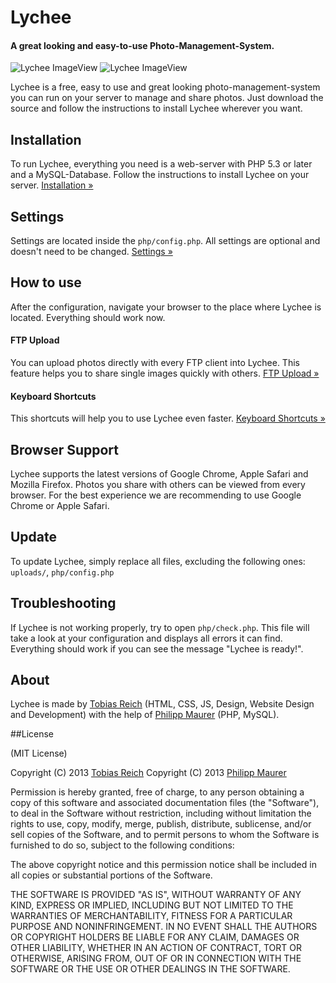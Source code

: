 # Lychee

#### A great looking and easy-to-use Photo-Management-System.

![Lychee ImageView](http://l.electerious.com/uploads/big/13582806160093.png)
![Lychee ImageView](http://l.electerious.com/uploads/big/13582805615704.png)

Lychee is a free, easy to use and great looking photo-management-system you can run on your server to manage and share photos. Just download the source and follow the instructions to install Lychee wherever you want.

## Installation

To run Lychee, everything you need is a web-server with PHP 5.3 or later and a MySQL-Database. Follow the instructions to install Lychee on your server. [Installation &#187;](https://github.com/electerious/Lychee/wiki/Installation)

## Settings

Settings are located inside the `php/config.php`. All settings are optional and doesn't need to be changed. [Settings &#187;](https://github.com/electerious/Lychee/wiki/Settings)

## How to use

After the configuration, navigate your browser to the place where Lychee is located. Everything should work now.

#### FTP Upload

You can upload photos directly with every FTP client into Lychee. This feature helps you to share single images quickly with others. [FTP Upload &#187;](https://github.com/electerious/Lychee/wiki/FTP-Upload)

#### Keyboard Shortcuts

This shortcuts will help you to use Lychee even faster. [Keyboard Shortcuts &#187;](https://github.com/electerious/Lychee/wiki/Keyboard-Shortcuts)

## Browser Support

Lychee supports the latest versions of Google Chrome, Apple Safari and Mozilla Firefox. Photos you share with others can be viewed from every browser. For the best experience we are recommending to use Google Chrome or Apple Safari.

## Update

To update Lychee, simply replace all files, excluding the following ones:
`uploads/`, `php/config.php`

## Troubleshooting

If Lychee is not working properly, try to open `php/check.php`. This file will take a look at your configuration and displays all errors it can find. Everything should work if you can see the message "Lychee is ready!".

## About

Lychee is made by [Tobias Reich](http://electerious.com) (HTML, CSS, JS, Design, Website Design and Development) with the help of [Philipp Maurer](http://phinal.net) (PHP, MySQL).

##License

(MIT License)

Copyright (C) 2013 [Tobias Reich](http://electerious.com)
Copyright (C) 2013 [Philipp Maurer](http://phinal.net)

Permission is hereby granted, free of charge, to any person obtaining a copy of this software and associated documentation files (the "Software"), to deal in the Software without restriction, including without limitation the rights to use, copy, modify, merge, publish, distribute, sublicense, and/or sell copies of the Software, and to permit persons to whom the Software is furnished to do so, subject to the following conditions:

The above copyright notice and this permission notice shall be included in all copies or substantial portions of the Software.

THE SOFTWARE IS PROVIDED "AS IS", WITHOUT WARRANTY OF ANY KIND, EXPRESS OR IMPLIED, INCLUDING BUT NOT LIMITED TO THE WARRANTIES OF MERCHANTABILITY, FITNESS FOR A PARTICULAR PURPOSE AND NONINFRINGEMENT. IN NO EVENT SHALL THE AUTHORS OR COPYRIGHT HOLDERS BE LIABLE FOR ANY CLAIM, DAMAGES OR OTHER LIABILITY, WHETHER IN AN ACTION OF CONTRACT, TORT OR OTHERWISE, ARISING FROM, OUT OF OR IN CONNECTION WITH THE SOFTWARE OR THE USE OR OTHER DEALINGS IN THE SOFTWARE.
